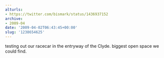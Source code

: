 ```yaml
---
alturls:
- https://twitter.com/bismark/status/1436937152
archive:
- 2009-04
date: '2009-04-02T06:43:45+00:00'
slug: '1238654625'
---
```


testing out our racecar in the entryway of the Clyde. biggest open space we could find.

